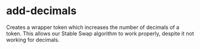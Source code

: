 # add-decimals

Creates a wrapper token which increases the number of decimals of a token. This allows our Stable Swap algorithm to work properly, despite it not working for decimals.
